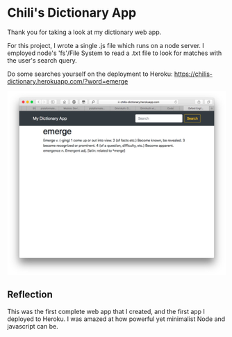 # Chili's Dictionary App

Thank you for taking a look at my dictionary web app.

For this project, I wrote a single .js file which runs on a node server.
I employed node's 'fs'/File System to read a .txt file to look for matches with the user's search query.

Do some searches yourself on the deployment to Heroku:
https://chilis-dictionary.herokuapp.com/?word=emerge

![Dictionary App Screen Capture Word Emerge](dictionary_emerge.jpg)

## Reflection
This was the first complete web app that I created, and the first app I deployed to Heroku. I was amazed at how powerful yet minimalist Node and javascript can be.
